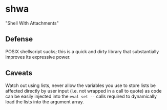 # shwa

"Shell With Attachments"

## Defense

POSIX shellscript sucks; this is a quick and dirty library that substantially improves its expressive power.

## Caveats

Watch out using lists, never allow the variables you use to store lists be affected directly by user input (i.e. not wrapped in a call to quote) as code can be easily injected into the `eval set --` calls required to dynamically load the lists into the argument array.
